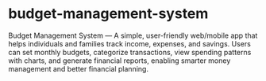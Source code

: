 # budget-management-system
Budget Management System — A simple, user-friendly web/mobile app that helps individuals and families track income, expenses, and savings. Users can set monthly budgets, categorize transactions, view spending patterns with charts, and generate financial reports, enabling smarter money management and better financial planning.
